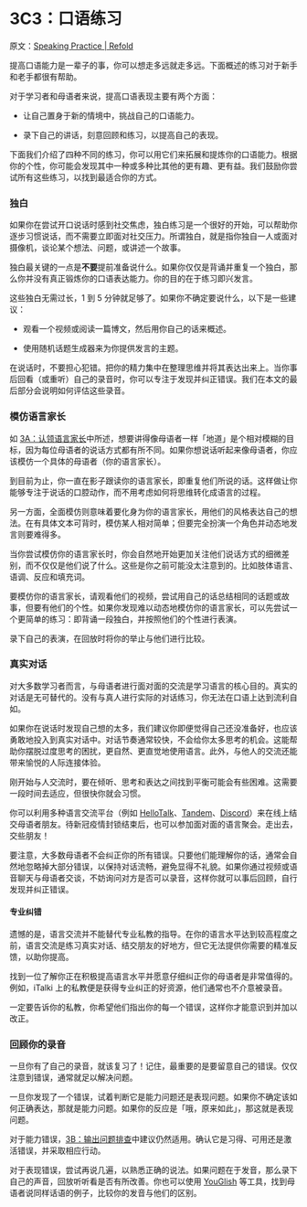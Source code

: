 # 3C3：口语练习

原文：[Speaking Practice | Refold](https://refold.la/roadmap/stage-3/c/speaking-practice)

提高口语能力是一辈子的事，你可以想走多远就走多远。下面概述的练习对于新手和老手都很有帮助。

对于学习者和母语者来说，提高口语表现主要有两个方面：

- 让自己置身于新的情境中，挑战自己的口语能力。

- 录下自己的讲话，刻意回顾和练习，以提高自己的表现。

下面我们介绍了四种不同的练习，你可以用它们来拓展和提炼你的口语能力。根据你的个性，你可能会发现其中一种或多种比其他的更有趣、更有益。我们鼓励你尝试所有这些练习，以找到最适合你的方式。

### 独白

如果你在尝试开口说话时感到社交焦虑，独白练习是一个很好的开始，可以帮助你逐步习惯说话，而不需要立即面对社交压力。所谓独白，就是指你独自一人或面对摄像机，谈论某个想法、问题，或讲述一个故事。

独白最关键的一点是**不要**提前准备说什么。如果你仅仅是背诵并重复一个独白，那么你并没有真正锻炼你的口语表达能力。你的目的在于练习即兴发言。

这些独白无需过长，1 到 5 分钟就足够了。如果你不确定要说什么，以下是一些建议：

- 观看一个视频或阅读一篇博文，然后用你自己的话来概述。

- 使用随机话题生成器来为你提供发言的主题。

在说话时，不要担心犯错。把你的精力集中在整理思维并将其表达出来上。当你事后回看（或重听）自己的录音时，你可以专注于发现并纠正错误。我们在本文的最后部分会说明如何评估这些录音。

### 模仿语言家长

如 [3A：认领语言家长](https://refold.la/roadmap/stage-3/a/adopt-a-parent)中所述，想要讲得像母语者一样「地道」是个相对模糊的目标，因为每位母语者的说话方式都有所不同。如果你想说话听起来像母语者，你应该模仿一个具体的母语者（你的语言家长）。

到目前为止，你一直在影子跟读你的语言家长，即重复他们所说的话。这样做让你能够专注于说话的口腔动作，而不用考虑如何将思维转化成语言的过程。

另一方面，全面模仿则意味着要化身为你的语言家长，用他们的风格表达自己的想法。在有具体文本可背时，模仿某人相对简单；但要完全扮演一个角色并动态地发言则要难得多。

当你尝试模仿你的语言家长时，你会自然地开始更加关注他们说话方式的细微差别，而不仅仅是他们说了什么。这些是你之前可能没太注意到的。比如肢体语言、语调、反应和填充词。

要模仿你的语言家长，请观看他们的视频，尝试用自己的话总结相同的话题或故事，但要有他们的个性。如果你发现难以动态地模仿你的语言家长，可以先尝试一个更简单的练习：即背诵一段独白，并按照他们的个性进行表演。

录下自己的表演，在回放时将你的举止与他们进行比较。

### 真实对话

对大多数学习者而言，与母语者进行面对面的交流是学习语言的核心目的。真实的对话是无可替代的。没有与真人进行实际的对话练习，你无法在口语上达到流利自如。

如果你在说话时发现自己想的太多，我们建议你即便觉得自己还没准备好，也应该勇敢地投入到真实对话中。对话节奏通常较快，不会给你太多思考的机会。这能帮助你摆脱过度思考的困扰，更自然、更直觉地使用语言。此外，与他人的交流还能带来愉悦的人际连接体验。

刚开始与人交流时，要在倾听、思考和表达之间找到平衡可能会有些困难。这需要一段时间去适应，但很快你就会习惯。

你可以利用多种语言交流平台（例如 [HelloTalk](https://brc.hellotalk.com/refold)、[Tandem](https://www.tandem.net/)、[Discord](https://www.reddit.com/r/languagelearning/comments/5m5426/discord_language_learning_servers_masterlist/)）来在线上结交母语者朋友。待新冠疫情封锁结束后，也可以参加面对面的语言聚会。走出去，交些朋友！

要注意，大多数母语者不会纠正你的所有错误。只要他们能理解你的话，通常会自然地忽略掉大部分错误，以保持对话流畅，避免显得不礼貌。如果你通过视频或语音聊天与母语者交谈，不妨询问对方是否可以录音，这样你就可以事后回顾，自行发现并纠正错误。

#### 专业纠错

遗憾的是，语言交流并不能替代专业私教的指导。在你的语言水平达到较高程度之前，语言交流是练习真实对话、结交朋友的好地方，但它无法提供你需要的精准反馈，以助你提高。

找到一位了解你正在积极提高语言水平并愿意仔细纠正你的母语者是非常值得的。例如，iTalki 上的私教便是获得专业纠正的好资源，他们通常也不介意被录音。

一定要告诉你的私教，你希望他们指出你的每一个错误，这样你才能意识到并加以改正。

### 回顾你的录音

一旦你有了自己的录音，就该复习了！记住，最重要的是要留意自己的错误。仅仅注意到错误，通常就足以解决问题。

一旦你发现了一个错误，试着判断它是能力问题还是表现问题。如果你不确定该如何正确表达，那就是能力问题。如果你的反应是「哦，原来如此」，那这就是表现问题。

对于能力错误，[3B：输出问题排查](https://refold.la/roadmap/stage-3/b/output-troubleshooting)中建议仍然适用。确认它是习得、可用还是激活错误，并采取相应行动。

对于表现错误，尝试再说几遍，以熟悉正确的说法。如果问题在于发音，那么录下自己的声音，回放听听看是否有所改善。你也可以使用 [YouGlish](https://es.youglish.com/) 等工具，找到母语者说同样话语的例子，比较你的发音与他们的区别。